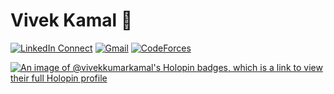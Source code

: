 # Vivek Kamal 👋

[![LinkedIn Connect](https://img.shields.io/badge/%20-Linkedin-black?color=14171A&labelColor=212121&logo=linkedin&logoColor=fff)](https://www.linkedin.com/in/vivek-kumar-kamal-ba1408210/)
[![Gmail](https://img.shields.io/badge/%20-Send%20Mail-black?color=14171A&labelColor=ef5350&logo=gmail&logoColor=fff)](mailto:vivekkumar565950@gmail.com?subject=From%20GitHub&body=Hi,%20there.%20Found%20you%20from%20GitHub.)
[![CodeForces](https://img.shields.io/badge/%20-CodeForces-black?color=14171A&labelColor=212121&logo=Codeforces&logoColor=fff)](https://codeforces.com/profile/vivekkamal)


[![An image of @vivekkumarkamal's Holopin badges, which is a link to view their full Holopin profile](https://holopin.me/vivekkumarkamal)](https://holopin.io/@vivekkumarkamal)

<!--
**VivekKumarKamal/VivekKumarKamal** is a ✨ _special_ ✨ repository because its `README.md` (this file) appears on your GitHub profile.

Here are some ideas to get you started:

- 🔭 I’m currently working on ...
- 🌱 I’m currently learning ...
- 👯 I’m looking to collaborate on ...
- 🤔 I’m looking for help with ...
- 💬 Ask me about ...
- 📫 How to reach me: ...
- 😄 Pronouns: ...
- ⚡ Fun fact: ...
-->
